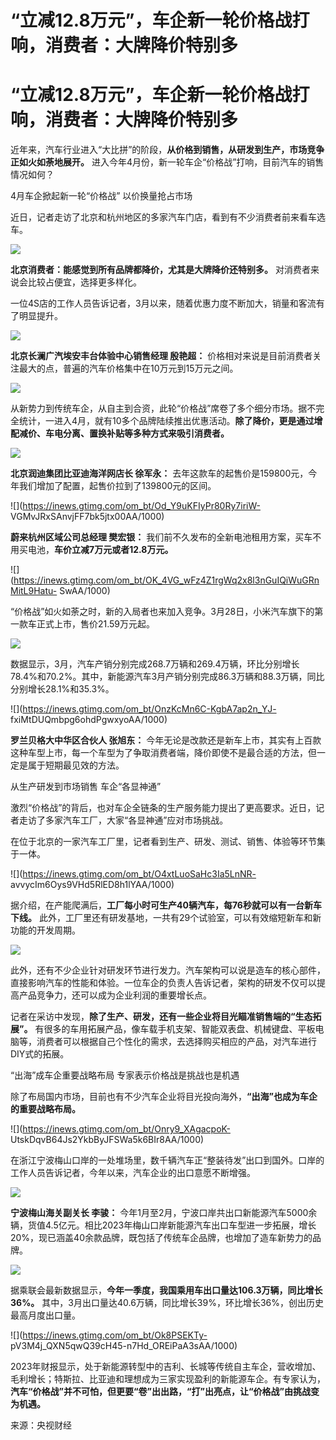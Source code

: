 # “立减12.8万元”，车企新一轮价格战打响，消费者：大牌降价特别多

# “立减12.8万元”，车企新一轮价格战打响，消费者：大牌降价特别多

近年来，汽车行业进入“大比拼”的阶段，**从价格到销售，从研发到生产，市场竞争正如火如荼地展开。**
进入今年4月份，新一轮车企“价格战”打响，目前汽车的销售情况如何？

4月车企掀起新一轮“价格战” 以价换量抢占市场

近日，记者走访了北京和杭州地区的多家汽车门店，看到有不少消费者前来看车选车。

![](https://inews.gtimg.com/om_bt/OOPNK16To_5-aMNgdIkTryQlyXIkTBWAUif0_kX6OeEf4AA/1000)

**北京消费者：能感觉到所有品牌都降价，尤其是大牌降价还特别多。** 对消费者来说会比较占便宜，选择更多样化。

一位4S店的工作人员告诉记者，3月以来，随着优惠力度不断加大，销量和客流有了明显提升。

![](https://inews.gtimg.com/om_bt/OITvtC6RXkL_9xTGn8-8aByeq2Y4k0n8LFFX2c5rMjH0wAA/1000)

**北京长澜广汽埃安丰台体验中心销售经理 殷艳超：** 价格相对来说是目前消费者关注最大的点，普遍的汽车价格集中在10万元到15万元之间。

![](https://inews.gtimg.com/om_bt/O4BaNHbU4nzeaVApvMILHacgOw4usrMaetgJ4SDKy14NsAA/1000)

从新势力到传统车企，从自主到合资，此轮“价格战”席卷了多个细分市场。据不完全统计，一进入4月，就有10多个品牌陆续推出优惠活动。**除了降价，更是通过增配减价、车电分离、置换补贴等多种方式来吸引消费者。**

![](https://inews.gtimg.com/om_bt/O6Y68unKqMwSpvrCnqxTM9gUYTobqAgjfprREWUQ6pLIoAA/1000)

**北京润迪集团比亚迪海洋网店长 徐军永：** 去年这款车的起售价是159800元，今年我们增加了配置，起售价拉到了139800元的区间。

![](https://inews.gtimg.com/om_bt/Od_Y9uKFIyPr80Ry7iriW-
VGMvJRxSAnvjFF7bk5jtx00AA/1000)

**蔚来杭州区域公司总经理 樊宏银：** 我们前不久发布的全新电池租用方案，买车不用买电池，**车价立减7万元或者12.8万元。**

![](https://inews.gtimg.com/om_bt/OK_4VG_wFz4Z1rgWq2x8l3nGuIQiWuGRnMitL9Hatu-
SwAA/1000)

“价格战”如火如荼之时，新的入局者也来加入竞争。3月28日，小米汽车旗下的第一款车正式上市，售价21.59万元起。

![](https://inews.gtimg.com/om_bt/OTfJRz4mqMqKFsjANse3MHnMB54qZ3fogo-6oPq1D1PWYAA/1000)

数据显示，3月，汽车产销分别完成268.7万辆和269.4万辆，环比分别增长78.4%和70.2%。其中，新能源汽车3月产销分别完成86.3万辆和88.3万辆，同比分别增长28.1%和35.3%。

![](https://inews.gtimg.com/om_bt/OnzKcMn6C-KgbA7ap2n_YJ-
fxiMtDUQmbpg6ohdPgwxyoAA/1000)

**罗兰贝格大中华区合伙人 张旭东：**
今年无论是改款还是新车上市，其实有上百款这种车型上市，每一个车型为了争取消费者端，降价即使不是最合适的方法，但一定是属于短期最见效的方法。

从生产研发到市场销售 车企“各显神通”

激烈“价格战”的背后，也对车企全链条的生产服务能力提出了更高要求。近日，记者走访了多家汽车工厂，大家“各显神通”应对市场挑战。

在位于北京的一家汽车工厂里，记者看到生产、研发、测试、销售、体验等环节集于一体。

![](https://inews.gtimg.com/om_bt/O4xtLuoSaHc3Ia5LnNR-
avvycIm6Oys9VHd5RlED8h1lYAA/1000)

据介绍，在产能爬满后，**工厂每小时可生产40辆汽车，每76秒就可以有一台新车下线。**
此外，工厂里还有研发基地，一共有29个试验室，可以有效缩短新车和新功能的开发周期。

![](https://inews.gtimg.com/om_bt/Oo8KvNIxpCGsatDFyBOEjKNR73hlBekzgrUE1ZQGVLOoIAA/1000)

此外，还有不少企业针对研发环节进行发力。汽车架构可以说是造车的核心部件，直接影响汽车的性能和体验。一位车企的负责人告诉记者，架构的研发不仅可以提高产品竞争力，还可以成为企业利润的重要增长点。

记者在采访中发现，**除了生产、研发，还有一些企业将目光瞄准销售端的“生态拓展”。**
有很多的车用拓展产品，像车载手机支架、智能双表盘、机械键盘、平板电脑等，消费者可以根据自己个性化的需求，去选择购买相应的产品，对汽车进行DIY式的拓展。

“出海”成车企重要战略布局 专家表示价格战是挑战也是机遇

除了布局国内市场，目前也有不少汽车企业将目光投向海外，**“出海”也成为车企的重要战略布局。**

![](https://inews.gtimg.com/om_bt/Onry9_XAgacpoK-
UtskDqvB64Js2YkbByJFSWa5k6BIr8AA/1000)

在浙江宁波梅山口岸的一处堆场里，数千辆汽车正“整装待发”出口到国外。口岸的工作人员告诉记者，今年以来，汽车企业的出口意愿不断增强。

![](https://inews.gtimg.com/om_bt/OUvAtD8oL7jPXUl2yAAY6dVTgJAPwQezfZ0P3BIV9dqWIAA/1000)

**宁波梅山海关副关长 李骏：**
今年1月至2月，宁波口岸共出口新能源汽车5000余辆，货值4.5亿元。相比2023年梅山口岸新能源汽车出口车型进一步拓展，增长20%，现已涵盖40余款品牌，既包括了传统车企品牌，也增加了造车新势力的品牌。

![](https://inews.gtimg.com/om_bt/O1O2w4v3kHr42zKKnCG6u-MEjBmC-c2BeLMHN0FSwe1hEAA/1000)

据乘联会最新数据显示，**今年一季度，我国乘用车出口量达106.3万辆，同比增长36%。**
其中，3月出口量达40.6万辆，同比增长39%，环比增长36%，创出历史最高月度出口量。

![](https://inews.gtimg.com/om_bt/Ok8PSEKTy-
pV3M4j_QXN5qwQ39cH45-n7Hd_OREiPaA3sAA/1000)

2023年财报显示，处于新能源转型中的吉利、长城等传统自主车企，营收增加、毛利增长；特斯拉、比亚迪和理想成为三家实现盈利的新能源车企。有专家认为，**汽车“价格战”并不可怕，但更要“卷”出出路，“打”出亮点，让“价格战”由挑战变为机遇。**

来源：央视财经

